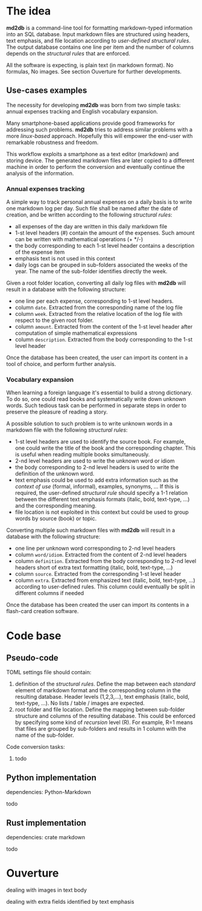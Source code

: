 # The idea

**md2db** is a command-line tool for formatting markdown-typed information into an SQL database. Input markdown files are structured using headers, text emphasis, and file location according to *user-defined structural rules*. The output database contains one line per item and the number of columns depends on the *structural rules* that are enforced.

All the software is expecting, is plain text (in markdown format). No formulas, No images. See section Ouverture for further developments.

## Use-cases examples 

The necessity for developing  **md2db** was born from two simple tasks: annual expenses tracking and English vocabulary expansion.

Many smartphone-based applications provide good frameworks for addressing such problems. **md2db** tries to address similar problems with a more *linux-based* approach. Hopefully this will empower the end-user with remarkable robustness and freedom. 

This workflow exploits a smartphone as a text editor (markdown) and storing device. The generated markdown files are later copied to a different machine in order to perform the conversion and eventually continue the analysis of the information.

### Annual expenses tracking
A simple way to track personal annual expenses on a daily basis is to write one markdown log per day. Such file shall be named after the date of creation, and be written according to the following *structural rules*:
+ all expenses of the day are written in this daily markdown file
+ 1-st level headers (\#) contain the amount of the expenses. Such amount can be written with mathematical operations (+ \*/-)
+ the body corresponding to each 1-st level header contains a description of the expense item
+ emphasis text is not used in this context
+ daily logs can be grouped in sub-folders associated the weeks of the year. The name of the sub-folder identifies directly the week. 

Given a root folder location, converting all daily log files with **md2db** will result in a database with the following structure:
+ one line per each expense, corresponding to 1-st level headers.
+ column `date`. Extracted from the corresponding name of the log file
+ column `week`. Extracted from the relative location of the log file with respect to the given root folder.
+ column `amount`. Extracted from the content of the 1-st level header after computation of simple mathematical expressions
+ column `description`. Extracted from the body corresponding to the 1-st level header

Once the database has been created, the user can import its content in a tool of choice, and perform further analysis.

### Vocabulary expansion
When learning a foreign language it's essential to build a strong dictionary. To do so, one could read books and systematically write down unknown words. Such tedious task can be performed in separate steps in order to preserve the pleasure of reading a story.

A possible solution to such problem is to write unknown words in a markdown file with the following *structural rules*:
+ 1-st level headers are used to identify the source book. For example, one could write the title of the book and the corresponding chapter. This is useful when reading multiple books simultaneously.
+ 2-nd level headers are used to write the unknown word or idiom
+ the body corresponding to 2-nd level headers is used to write the definition of the unknown word.
+ text emphasis could be used to add extra information such as the *context of use* (formal, informal), examples, synonyms, ... If this is required, the user-defined *structural rule* should specify a 1-1 relation between the different text emphasis formats (italic, bold,  text-type, ...) and the corresponding meaning.
+ file location is not exploited in this context but could be used to group words by source (book) or topic.

Converting multiple such markdown files with **md2db** will result in a database with the following structure:
+ one line per unknown word corresponding to 2-nd level headers
+ column `word/idiom`. Extracted from the content of 2-nd level headers
+ column `definition`. Extracted from the body corresponding to 2-nd level headers short of extra text formatting (italic, bold, text-type, ...)
+ column `source`.  Extracted from the corresponding 1-st level header
+ column `extra`. Extracted from emphasized text (italic, bold, text-type, ...) according to user-defined rules. This column could eventually be split in different columns if needed

Once the database has been created the user can import its contents in a flash-card creation software.

# Code base

## Pseudo-code 

TOML settings file should contain:
1. definition of the *structural rules*. Define the map between each *standard* element of markdown format and the corresponding column in the resulting database. Header levels (1,2,3,...), text emphasis (italic, bold, text-type, ...). No lists / table / images are expected. 
2. root folder and file location. Define the mapping between sub-folder structure and columns of the resulting database. This could be enforced by specifying some kind of *recursion* level (R). For example, R=1 means that files are grouped by sub-folders and results in 1 column with the name of the sub-folder. 

Code conversion tasks:
1. todo

## Python implementation
dependencies: Python-Markdown

todo

## Rust implementation
dependencies:  crate markdown

todo

# Ouverture

dealing with images in text body

dealing with extra fields identified by text emphasis

